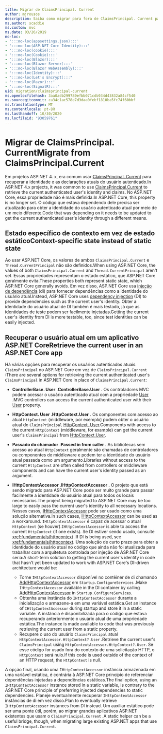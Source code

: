 ```yaml
---
title: Migrar de ClaimsPrincipal. Current
author: mjrousos
description: Saiba como migrar para fora de ClaimsPrincipal. Current para recuperar a identidade e as declarações atuais do usuário autenticado no ASP.NET Core.
ms.author: scaddie
ms.custom: mvc
ms.date: 03/26/2019
no-loc:
- ':::no-loc(appsettings.json):::'
- ':::no-loc(ASP.NET Core Identity):::'
- ':::no-loc(cookie):::'
- ':::no-loc(Cookie):::'
- ':::no-loc(Blazor):::'
- ':::no-loc(Blazor Server):::'
- ':::no-loc(Blazor WebAssembly):::'
- ':::no-loc(Identity):::'
- ":::no-loc(Let's Encrypt):::"
- ':::no-loc(Razor):::'
- ':::no-loc(SignalR):::'
uid: migration/claimsprincipal-current
ms.openlocfilehash: 3aa0adb299789efbb071cdb934d43832a84cf540
ms.sourcegitcommit: ca34c1ac578e7d3daa0febf1810ba5fc74f60bbf
ms.translationtype: MT
ms.contentlocale: pt-BR
ms.lasthandoff: 10/30/2020
ms.locfileid: "93059761"
---
```

# <a name="migrate-from-claimsprincipalcurrent"></a><span data-ttu-id="3d221-103">Migrar de ClaimsPrincipal. Current</span><span class="sxs-lookup"><span data-stu-id="3d221-103">Migrate from ClaimsPrincipal.Current</span></span>

<span data-ttu-id="3d221-104">Em projetos ASP.NET 4. x, era comum usar [ClaimsPrincipal. Current](/dotnet/api/system.security.claims.claimsprincipal.current) para recuperar a identidade e as declarações atuais do usuário autenticado.</span><span class="sxs-lookup"><span data-stu-id="3d221-104">In ASP.NET 4.x projects, it was common to use [ClaimsPrincipal.Current](/dotnet/api/system.security.claims.claimsprincipal.current) to retrieve the current authenticated user's identity and claims.</span></span> <span data-ttu-id="3d221-105">No ASP.NET Core, essa propriedade não é mais definida.</span><span class="sxs-lookup"><span data-stu-id="3d221-105">In ASP.NET Core, this property is no longer set.</span></span> <span data-ttu-id="3d221-106">O código que estava dependendo dele precisa ser atualizado para obter a identidade do usuário autenticado atual por meio de um meio diferente.</span><span class="sxs-lookup"><span data-stu-id="3d221-106">Code that was depending on it needs to be updated to get the current authenticated user's identity through a different means.</span></span>

## <a name="context-specific-state-instead-of-static-state"></a><span data-ttu-id="3d221-107">Estado específico de contexto em vez de estado estático</span><span class="sxs-lookup"><span data-stu-id="3d221-107">Context-specific state instead of static state</span></span>

<span data-ttu-id="3d221-108">Ao usar ASP.NET Core, os valores de ambos `ClaimsPrincipal.Current` e `Thread.CurrentPrincipal` não são definidos.</span><span class="sxs-lookup"><span data-stu-id="3d221-108">When using ASP.NET Core, the values of both `ClaimsPrincipal.Current` and `Thread.CurrentPrincipal` aren't set.</span></span> <span data-ttu-id="3d221-109">Essas propriedades representam o estado estático, que ASP.NET Core geralmente evita.</span><span class="sxs-lookup"><span data-stu-id="3d221-109">These properties both represent static state, which ASP.NET Core generally avoids.</span></span> <span data-ttu-id="3d221-110">Em vez disso, ASP.NET Core usa [injeção de dependência](xref:fundamentals/dependency-injection) (di) para fornecer dependências como a identidade do usuário atual.</span><span class="sxs-lookup"><span data-stu-id="3d221-110">Instead, ASP.NET Core uses [dependency injection](xref:fundamentals/dependency-injection) (DI) to provide dependencies such as the current user's identity.</span></span> <span data-ttu-id="3d221-111">Obter a identidade do usuário atual de DI também é mais testado, já que as identidades de teste podem ser facilmente injetadas.</span><span class="sxs-lookup"><span data-stu-id="3d221-111">Getting the current user's identity from DI is more testable, too, since test identities can be easily injected.</span></span>

## <a name="retrieve-the-current-user-in-an-aspnet-core-app"></a><span data-ttu-id="3d221-112">Recuperar o usuário atual em um aplicativo ASP.NET Core</span><span class="sxs-lookup"><span data-stu-id="3d221-112">Retrieve the current user in an ASP.NET Core app</span></span>

<span data-ttu-id="3d221-113">Há várias opções para recuperar os usuários autenticados atuais `ClaimsPrincipal` no ASP.NET Core em vez de `ClaimsPrincipal.Current` :</span><span class="sxs-lookup"><span data-stu-id="3d221-113">There are several options for retrieving the current authenticated user's `ClaimsPrincipal` in ASP.NET Core in place of `ClaimsPrincipal.Current`:</span></span>

* <span data-ttu-id="3d221-114">**ControllerBase. User** .</span><span class="sxs-lookup"><span data-stu-id="3d221-114">**ControllerBase.User** .</span></span> <span data-ttu-id="3d221-115">Os controladores MVC podem acessar o usuário autenticado atual com a propriedade [User](/dotnet/api/microsoft.aspnetcore.mvc.controllerbase.user) .</span><span class="sxs-lookup"><span data-stu-id="3d221-115">MVC controllers can access the current authenticated user with their [User](/dotnet/api/microsoft.aspnetcore.mvc.controllerbase.user) property.</span></span>
* <span data-ttu-id="3d221-116">**HttpContext. User** .</span><span class="sxs-lookup"><span data-stu-id="3d221-116">**HttpContext.User** .</span></span> <span data-ttu-id="3d221-117">Os componentes com acesso ao atual `HttpContext` (middleware, por exemplo) podem obter o usuário atual do `ClaimsPrincipal` [HttpContext. User](/dotnet/api/microsoft.aspnetcore.http.httpcontext.user).</span><span class="sxs-lookup"><span data-stu-id="3d221-117">Components with access to the current `HttpContext` (middleware, for example) can get the current user's `ClaimsPrincipal` from [HttpContext.User](/dotnet/api/microsoft.aspnetcore.http.httpcontext.user).</span></span>
* <span data-ttu-id="3d221-118">**Passado do chamador** .</span><span class="sxs-lookup"><span data-stu-id="3d221-118">**Passed in from caller** .</span></span> <span data-ttu-id="3d221-119">As bibliotecas sem acesso ao atual `HttpContext` geralmente são chamadas de controladores ou componentes de middleware e podem ter a identidade do usuário atual passada como um argumento.</span><span class="sxs-lookup"><span data-stu-id="3d221-119">Libraries without access to the current `HttpContext` are often called from controllers or middleware components and can have the current user's identity passed as an argument.</span></span>
* <span data-ttu-id="3d221-120">**IHttpContextAccessor** .</span><span class="sxs-lookup"><span data-stu-id="3d221-120">**IHttpContextAccessor** .</span></span> <span data-ttu-id="3d221-121">O projeto que está sendo migrado para ASP.NET Core pode ser muito grande para passar facilmente a identidade do usuário atual para todos os locais necessários.</span><span class="sxs-lookup"><span data-stu-id="3d221-121">The project being migrated to ASP.NET Core may be too large to easily pass the current user's identity to all necessary locations.</span></span> <span data-ttu-id="3d221-122">Nesses casos, [IHttpContextAccessor](/dotnet/api/microsoft.aspnetcore.http.ihttpcontextaccessor) pode ser usado como uma solução alternativa.</span><span class="sxs-lookup"><span data-stu-id="3d221-122">In such cases, [IHttpContextAccessor](/dotnet/api/microsoft.aspnetcore.http.ihttpcontextaccessor) can be used as a workaround.</span></span> <span data-ttu-id="3d221-123">`IHttpContextAccessor` é capaz de acessar o atual `HttpContext` (se houver).</span><span class="sxs-lookup"><span data-stu-id="3d221-123">`IHttpContextAccessor` is able to access the current `HttpContext` (if one exists).</span></span> <span data-ttu-id="3d221-124">Se DI estiver sendo usado, consulte <xref:fundamentals/httpcontext> .</span><span class="sxs-lookup"><span data-stu-id="3d221-124">If DI is being used, see <xref:fundamentals/httpcontext>.</span></span> <span data-ttu-id="3d221-125">Uma solução de curto prazo para obter a identidade do usuário atual no código que ainda não foi atualizada para trabalhar com a arquitetura controlada por injeção de ASP.NET Core seria:</span><span class="sxs-lookup"><span data-stu-id="3d221-125">A short-term solution to getting the current user's identity in code that hasn't yet been updated to work with ASP.NET Core's DI-driven architecture would be:</span></span>

  * <span data-ttu-id="3d221-126">Torne `IHttpContextAccessor` disponível no contêiner de di chamando [AddHttpContextAccessor](https://github.com/aspnet/Hosting/issues/793) em `Startup.ConfigureServices` .</span><span class="sxs-lookup"><span data-stu-id="3d221-126">Make `IHttpContextAccessor` available in the DI container by calling [AddHttpContextAccessor](https://github.com/aspnet/Hosting/issues/793) in `Startup.ConfigureServices`.</span></span>
  * <span data-ttu-id="3d221-127">Obtenha uma instância do `IHttpContextAccessor` durante a inicialização e armazene-a em uma variável estática.</span><span class="sxs-lookup"><span data-stu-id="3d221-127">Get an instance of `IHttpContextAccessor` during startup and store it in a static variable.</span></span> <span data-ttu-id="3d221-128">A instância é disponibilizada para o código que estava recuperando anteriormente o usuário atual de uma propriedade estática.</span><span class="sxs-lookup"><span data-stu-id="3d221-128">The instance is made available to code that was previously retrieving the current user from a static property.</span></span>
  * <span data-ttu-id="3d221-129">Recupere o uso do usuário `ClaimsPrincipal` atual `HttpContextAccessor.HttpContext?.User` .</span><span class="sxs-lookup"><span data-stu-id="3d221-129">Retrieve the current user's `ClaimsPrincipal` using `HttpContextAccessor.HttpContext?.User`.</span></span> <span data-ttu-id="3d221-130">Se esse código for usado fora do contexto de uma solicitação HTTP, o `HttpContext` será nulo.</span><span class="sxs-lookup"><span data-stu-id="3d221-130">If this code is used outside of the context of an HTTP request, the `HttpContext` is null.</span></span>

<span data-ttu-id="3d221-131">A opção final, usando uma `IHttpContextAccessor` instância armazenada em uma variável estática, é contrária à ASP.NET Core princípio de referenciar dependências injetadas a dependências estáticas.</span><span class="sxs-lookup"><span data-stu-id="3d221-131">The final option, using an `IHttpContextAccessor` instance stored in a static variable, is contrary to the ASP.NET Core principle of preferring injected dependencies to static dependencies.</span></span> <span data-ttu-id="3d221-132">Planeje eventualmente recuperar `IHttpContextAccessor` instâncias de di em vez disso.</span><span class="sxs-lookup"><span data-stu-id="3d221-132">Plan to eventually retrieve `IHttpContextAccessor` instances from DI instead.</span></span> <span data-ttu-id="3d221-133">Um auxiliar estático pode ser uma ponte útil, porém, ao migrar grandes aplicativos ASP.NET existentes que usam o `ClaimsPrincipal.Current` .</span><span class="sxs-lookup"><span data-stu-id="3d221-133">A static helper can be a useful bridge, though, when migrating large existing ASP.NET apps that use `ClaimsPrincipal.Current`.</span></span>
